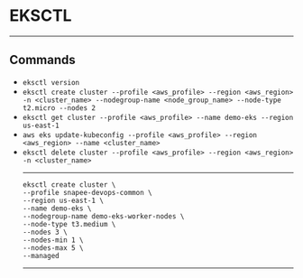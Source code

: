 # EKSCTL

---

## Commands

- `eksctl version`
- `eksctl create cluster --profile <aws_profile> --region <aws_region> -n <cluster_name> --nodegroup-name <node_group_name> --node-type t2.micro --nodes 2`
- `eksctl get cluster --profile <aws_profile> --name demo-eks --region us-east-1`
- `aws eks update-kubeconfig --profile <aws_profile> --region <aws_region> --name <cluster_name>`
- `eksctl delete cluster --profile <aws_profile> --region <aws_region> -n <cluster_name>`
  ***
  ```
  eksctl create cluster \
  --profile snapee-devops-common \
  --region us-east-1 \
  --name demo-eks \
  --nodegroup-name demo-eks-worker-nodes \
  --node-type t3.medium \
  --nodes 3 \
  --nodes-min 1 \
  --nodes-max 5 \
  --managed
  ```
  ***
